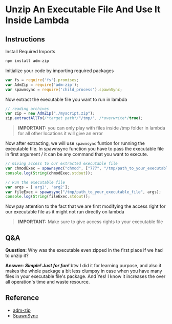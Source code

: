 # Unzip An Executable File And Use It Inside Lambda

## Instructions

Install Required Imports

```powershell
npm install adm-zip
```

Initialize your code by importing required packages

```javascript
var fs = require('fs').promises;
var AdmZip = require('adm-zip');
var spawnsync = require('child_process').spawnSync;
```

Now extract the executable file you want to run in lambda

```javascript
// reading archives
var zip = new AdmZip("./myscript.zip");
zip.extractAllTo(/*target path*/"/tmp/", /*overwrite*/true);

```

> **IMPORTANT:** you can only play with files inside /tmp folder in lambda for all other locations it will give an error

Now after extracting, we will use `spawnsync` funtion for running the executable file. In spawnsync function you have to pass the executable file in first argument / it can be any command that you want to execute.

```javascript
// Giving access to our extracted executable file
var chmodExec = spawnsync("chmod", ["777", "/tmp/path_to_your_executable_file"]);
console.log(String(chmodExec.stdout));

// Run the executable file
var args = ['arg1', 'arg2'];
var fileExec = spawnsync("/tmp/path_to_your_executable_file", args);
console.log(String(fileExec.stdout));
```

Now pay attention to the fact that we are first modifying the access right for our executable file as it might not run directly on lambda

> **IMPORTANT:** Make sure to give access rights to your executable file

## Q&A

**Question:** Why was the executable even zipped in the first place if we had to unzip it?

**Answer:** ***Simple! Just for fun!*** btw I did it for learning purpose, and also it makes the whole package a bit less clumpsy in case when you have many files in your executable file's package. And Yes! I know it increases the over all operation's time and waste resource.

## Reference

- [adm-zip](https://github.com/cthackers/adm-zip/wiki/ADM-ZIP)
- [SpawnSync](https://www.npmjs.com/package/spawn-sync)
